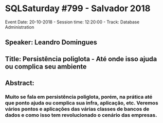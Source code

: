# SQLSaturday #799 - Salvador 2018
Event Date: 20-10-2018 - Session time: 12:20:00 - Track: Database Administration
## Speaker: Leandro Domingues
## Title: Persistência poliglota - Até onde isso ajuda ou complica seu ambiente
## Abstract:
### Muito se fala em persistência poliglota, porém, na prática até que ponto ajuda ou complica sua infra, aplicação, etc. Veremos vários pontos e aplicações das várias classes de bancos de dados e como isso tem revolucionado o cenário das empresas.
